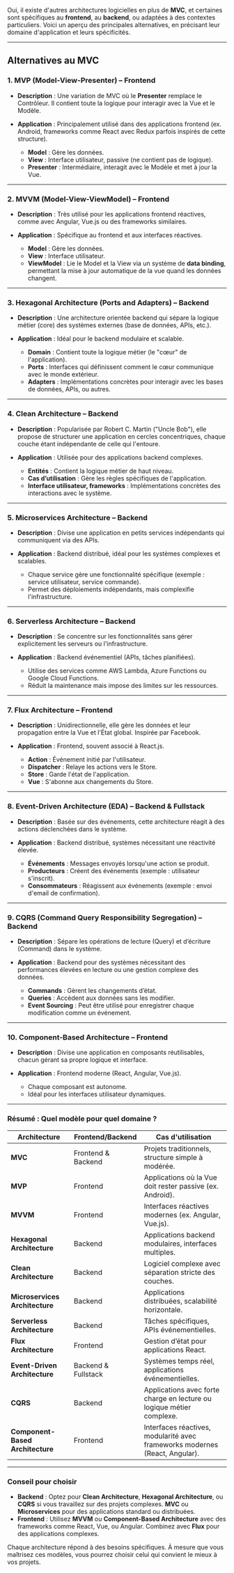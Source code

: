 Oui, il existe d'autres architectures logicielles en plus de **MVC**, et certaines sont spécifiques au **frontend**, au **backend**, ou adaptées à des contextes particuliers. Voici un aperçu des principales alternatives, en précisant leur domaine d'application et leurs spécificités.

---

## **Alternatives au MVC**
### **1. MVP (Model-View-Presenter)** – **Frontend**
- **Description** : Une variation de MVC où le **Presenter** remplace le Contrôleur. Il contient toute la logique pour interagir avec la Vue et le Modèle.
- **Application** : Principalement utilisé dans des applications frontend (ex. Android, frameworks comme React avec Redux parfois inspirés de cette structure).
  
  - **Model** : Gère les données.
  - **View** : Interface utilisateur, passive (ne contient pas de logique).
  - **Presenter** : Intermédiaire, interagit avec le Modèle et met à jour la Vue.

---

### **2. MVVM (Model-View-ViewModel)** – **Frontend**
- **Description** : Très utilisé pour les applications frontend réactives, comme avec Angular, Vue.js ou des frameworks similaires.
- **Application** : Spécifique au frontend et aux interfaces réactives.

  - **Model** : Gère les données.
  - **View** : Interface utilisateur.
  - **ViewModel** : Lie le Model et la View via un système de **data binding**, permettant la mise à jour automatique de la vue quand les données changent.

---

### **3. Hexagonal Architecture (Ports and Adapters)** – **Backend**
- **Description** : Une architecture orientée backend qui sépare la logique métier (core) des systèmes externes (base de données, APIs, etc.).
- **Application** : Idéal pour le backend modulaire et scalable.

  - **Domain** : Contient toute la logique métier (le "cœur" de l'application).
  - **Ports** : Interfaces qui définissent comment le cœur communique avec le monde extérieur.
  - **Adapters** : Implémentations concrètes pour interagir avec les bases de données, APIs, ou autres.

---

### **4. Clean Architecture** – **Backend**
- **Description** : Popularisée par Robert C. Martin ("Uncle Bob"), elle propose de structurer une application en cercles concentriques, chaque couche étant indépendante de celle qui l'entoure.
- **Application** : Utilisée pour des applications backend complexes.

  - **Entités** : Contient la logique métier de haut niveau.
  - **Cas d’utilisation** : Gère les règles spécifiques de l'application.
  - **Interface utilisateur, frameworks** : Implémentations concrètes des interactions avec le système.

---

### **5. Microservices Architecture** – **Backend**
- **Description** : Divise une application en petits services indépendants qui communiquent via des APIs.
- **Application** : Backend distribué, idéal pour les systèmes complexes et scalables.

  - Chaque service gère une fonctionnalité spécifique (exemple : service utilisateur, service commande).
  - Permet des déploiements indépendants, mais complexifie l'infrastructure.

---

### **6. Serverless Architecture** – **Backend**
- **Description** : Se concentre sur les fonctionnalités sans gérer explicitement les serveurs ou l'infrastructure.
- **Application** : Backend événementiel (APIs, tâches planifiées).

  - Utilise des services comme AWS Lambda, Azure Functions ou Google Cloud Functions.
  - Réduit la maintenance mais impose des limites sur les ressources.

---

### **7. Flux Architecture** – **Frontend**
- **Description** : Unidirectionnelle, elle gère les données et leur propagation entre la Vue et l'État global. Inspirée par Facebook.
- **Application** : Frontend, souvent associé à React.js.

  - **Action** : Événement initié par l'utilisateur.
  - **Dispatcher** : Relaye les actions vers le Store.
  - **Store** : Garde l'état de l'application.
  - **Vue** : S'abonne aux changements du Store.

---

### **8. Event-Driven Architecture (EDA)** – **Backend & Fullstack**
- **Description** : Basée sur des événements, cette architecture réagit à des actions déclenchées dans le système.
- **Application** : Backend distribué, systèmes nécessitant une réactivité élevée.

  - **Événements** : Messages envoyés lorsqu'une action se produit.
  - **Producteurs** : Créent des événements (exemple : utilisateur s'inscrit).
  - **Consommateurs** : Réagissent aux événements (exemple : envoi d'email de confirmation).

---

### **9. CQRS (Command Query Responsibility Segregation)** – **Backend**
- **Description** : Sépare les opérations de lecture (Query) et d’écriture (Command) dans le système.
- **Application** : Backend pour des systèmes nécessitant des performances élevées en lecture ou une gestion complexe des données.

  - **Commands** : Gèrent les changements d’état.
  - **Queries** : Accèdent aux données sans les modifier.
  - **Event Sourcing** : Peut être utilisé pour enregistrer chaque modification comme un événement.

---

### **10. Component-Based Architecture** – **Frontend**
- **Description** : Divise une application en composants réutilisables, chacun gérant sa propre logique et interface.
- **Application** : Frontend moderne (React, Angular, Vue.js).

  - Chaque composant est autonome.
  - Idéal pour les interfaces utilisateur dynamiques.

---

### **Résumé : Quel modèle pour quel domaine ?**

| **Architecture**                 | **Frontend/Backend** | **Cas d'utilisation**                                                                 |
|-----------------------------------|-----------------------|---------------------------------------------------------------------------------------|
| **MVC**                           | Frontend & Backend    | Projets traditionnels, structure simple à modérée.                                   |
| **MVP**                           | Frontend              | Applications où la Vue doit rester passive (ex. Android).                            |
| **MVVM**                          | Frontend              | Interfaces réactives modernes (ex. Angular, Vue.js).                                 |
| **Hexagonal Architecture**        | Backend               | Applications backend modulaires, interfaces multiples.                               |
| **Clean Architecture**            | Backend               | Logiciel complexe avec séparation stricte des couches.                               |
| **Microservices Architecture**    | Backend               | Applications distribuées, scalabilité horizontale.                                   |
| **Serverless Architecture**       | Backend               | Tâches spécifiques, APIs événementielles.                                            |
| **Flux Architecture**             | Frontend              | Gestion d’état pour applications React.                                              |
| **Event-Driven Architecture**     | Backend & Fullstack   | Systèmes temps réel, applications événementielles.                                   |
| **CQRS**                          | Backend               | Applications avec forte charge en lecture ou logique métier complexe.                |
| **Component-Based Architecture**  | Frontend              | Interfaces réactives, modularité avec frameworks modernes (React, Angular).          |

---

### **Conseil pour choisir**
- **Backend** : Optez pour **Clean Architecture**, **Hexagonal Architecture**, ou **CQRS** si vous travaillez sur des projets complexes. **MVC** ou **Microservices** pour des applications standard ou distribuées.
- **Frontend** : Utilisez **MVVM** ou **Component-Based Architecture** avec des frameworks comme React, Vue, ou Angular. Combinez avec **Flux** pour des applications complexes.

Chaque architecture répond à des besoins spécifiques. À mesure que vous maîtrisez ces modèles, vous pourrez choisir celui qui convient le mieux à vos projets.
